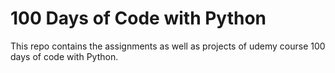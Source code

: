 # 100 Days of Code with Python
This repo contains the assignments as well as projects of udemy course 100 days of code with Python.
